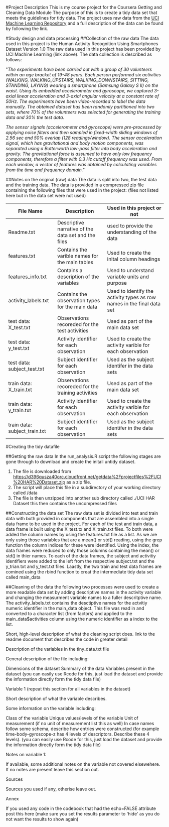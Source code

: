 #Project Description
This is my course project for the Coursera Getting and Cleaning Data Module
The purpose of this is to create a tidy data set that meets the guidelines for tidy data.
The project uses raw data from the [UCI Machine Learning Repository](http://archive.ics.uci.edu/ml/datasets/Human+Activity+Recognition+Using+Smartphones)
and a full description of the data can be found by following the link. 

#Study design and data processing
##Collection of the raw data
The data used in this project is the Human Activity Recognition Using Smartphones Dataset
Version 1.0
The raw data used in this project has been provided by UCI Machine Learning (link above). The data collection is described as follows:

"_The experiments have been carried out with a group of 30 volunteers within an age bracket of 19-48 years. Each person performed six activities (WALKING, WALKING_UPSTAIRS, WALKING_DOWNSTAIRS, SITTING, STANDING, LAYING) wearing a smartphone (Samsung Galaxy S II) on the waist. Using its embedded accelerometer and gyroscope, we captured 3-axial linear acceleration and 3-axial angular velocity at a constant rate of 50Hz. The experiments have been video-recorded to label the data manually. The obtained dataset has been randomly partitioned into two sets, where 70% of the volunteers was selected for generating the training data and 30% the test data._

_The sensor signals (accelerometer and gyroscope) were pre-processed by applying noise filters and then sampled in fixed-width sliding windows of 2.56 sec and 50% overlap (128 readings/window). The sensor acceleration signal, which has gravitational and body motion components, was separated using a Butterworth low-pass filter into body acceleration and gravity. The gravitational force is assumed to have only low frequency components, therefore a filter with 0.3 Hz cutoff frequency was used. From each window, a vector of features was obtained by calculating variables from the time and frequency domain."_


##Notes on the original (raw) data
The data is split into two, the test data and the training data.
The data is provided in a compressed zip file containing the following files that were used in the project:
(files not listed here but in the data set were not used)

File Name | Description | Used in this project or not
----------|-------------|----------------------------
Readme.txt| Descriptive narrative of the data set and the files | used to provide the understanding of the data |
features.txt| Contains the varible names for the main tables| Used to create the inital column headings
features_info.txt|Contains a description of the variables | Used to understand variable units and purpose
activity_labels.txt| Contains the observation types for the main data| Used to identify the activity types as row names in the final data set
test data: X_test.txt| Observations recoreded for the test activities | Used as part of the main data set
test data: y_test.txt | Activity identifier for each observation | Used to create the activity varible for each observation
test data: subject_test.txt | Subject identifier for each observation | Used as the subject identifer in the data sets
train data: X_train.txt| Observations recoreded for the training activities | Used as part of the main data set
train data: y_train.txt | Activity identifier for each observation | Used to create the activity varible for each observation
train data: subject_train.txt | Subject identifier for each observation | Used as the subject identifer in the data sets


#Creating the tidy datafile

##Getting the raw data
In the run_analysis.R script the following stages are gone through to download and create the initail untidy dataset.

1. The file is downloaded from https://d396qusza40orc.cloudfront.net/getdata%2Fprojectfiles%2FUCI%20HAR%20Dataset.zip as a zip file.
2. The script will place this file in a subdirectory of your working directory called /data
3. The file is then unzipped into another sub directory called ./UCI HAR Dataset this then contains the uncompressed files

##Constructing the data set
The raw data set is divided into test and train data with both provided in components that are assembled into a single data frame to be used in the project. 
For each of the test and train data, a data frame is built using the X_test.tx and X_train.txt files. To both were added the column names by using the features.txt file as a list. 
As we are only using those variables that are a mean() or std() reading, using the grep function the column indices for these were identified. Using the index, the data frames were reduced to only those columns containing the mean() or std() in thier names.
To each of the data frames, the subject and activitiy identifiers were added to the left from the respective subject.txt and the y_trian.txt and y_test.txt files. 
Laastly, the two train and test data frames are comined using the rbind function to creat the intermediate tidy data set called main_data

##Cleaning of the data
the following two processes were used to create a more readable data set by adding descriptive names in the activity variable and changing the measurment variable names to a fuller descritptive name.
The activity_labels.txt contains the desctiptive names for the actvitiy numeric identifier in the main_data object. This file was read in and converted to a character list (from factors) and applied to the main_data$activities column using the numeric identifier as a index to the list.


Short, high-level description of what the cleaning script does. link to the readme document that describes the code in greater detail

Description of the variables in the tiny_data.txt file

General description of the file including:

Dimensions of the dataset
Summary of the data
Variables present in the dataset
(you can easily use Rcode for this, just load the dataset and provide the information directly form the tidy data file)

Variable 1 (repeat this section for all variables in the dataset)

Short description of what the variable describes.

Some information on the variable including:

Class of the variable
Unique values/levels of the variable
Unit of measurement (if no unit of measurement list this as well)
In case names follow some schema, describe how entries were constructed (for example time-body-gyroscope-z has 4 levels of descriptors. Describe these 4 levels).
(you can easily use Rcode for this, just load the dataset and provide the information directly form the tidy data file)

Notes on variable 1:

If available, some additional notes on the variable not covered elsewehere. If no notes are present leave this section out.

Sources

Sources you used if any, otherise leave out.

Annex

If you used any code in the codebook that had the echo=FALSE attribute post this here (make sure you set the results parameter to 'hide' as you do not want the results to show again)
